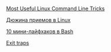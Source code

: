 [Most Useful Linux Command Line Tricks](https://dzone.com/articles/most-useful-linux-command-line-tricks?utm_source=Top%205&utm_medium=email&utm_campaign=2017-07-14)

[Дюжина приемов в Linux](https://habrahabr.ru/post/340544/)

[10 мини-лайфхаков в Bash](https://habrahabr.ru/post/327194/)

[Exit traps](http://redsymbol.net/articles/bash-exit-traps/)
